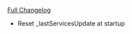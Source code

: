 [Full Changelog](https://github.com/BigFootTeam/BFCraftsman/compare/r12...ecc231e382a9c8a38befa3a0fed14839385b244c)

- Reset _lastServicesUpdate at startup

